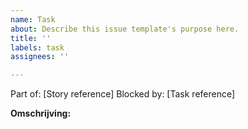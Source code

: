 ```yaml
---
name: Task
about: Describe this issue template's purpose here.
title: ''
labels: task
assignees: ''

---
```


Part of:  [Story reference]
Blocked by: [Task reference]

**Omschrijving:**
